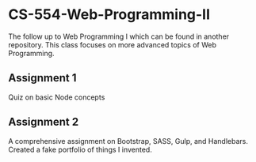 # CS-554-Web-Programming-II
The follow up to Web Programming I which can be found in another repository. This class focuses on more advanced topics of Web Programming.

## Assignment 1
Quiz on basic Node concepts

## Assignment 2
A comprehensive assignment on Bootstrap, SASS, Gulp, and Handlebars. Created a fake portfolio of things I invented.

